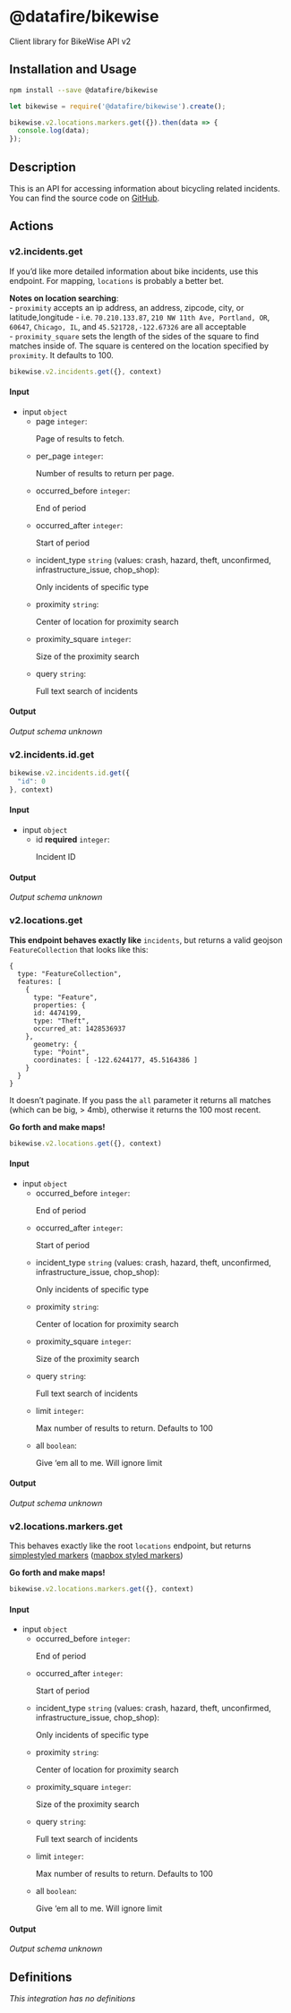 # @datafire/bikewise

Client library for BikeWise API v2

## Installation and Usage
```bash
npm install --save @datafire/bikewise
```
```js
let bikewise = require('@datafire/bikewise').create();

bikewise.v2.locations.markers.get({}).then(data => {
  console.log(data);
});
```

## Description

<p>This is an API for accessing information about bicycling related incidents. You can find the source code on <a href="https://github.com/bikeindex/bikewise">GitHub</a>.</p>


## Actions

### v2.incidents.get

<p>If you’d like more detailed information about bike incidents, use this endpoint. For mapping, <code>locations</code> is probably a better bet.</p>

<p><strong>Notes on location searching</strong>: <br />
- <code>proximity</code> accepts an ip address, an address, zipcode, city, or latitude,longitude - i.e. <code>70.210.133.87</code>, <code>210 NW 11th Ave, Portland, OR</code>, <code>60647</code>, <code>Chicago, IL</code>, and <code>45.521728,-122.67326</code> are all acceptable<br />
- <code>proximity_square</code> sets the length of the sides of the square to find matches inside of. The square is centered on the location specified by <code>proximity</code>. It defaults to 100.</p>



```js
bikewise.v2.incidents.get({}, context)
```

#### Input
* input `object`
  * page `integer`: <p>Page of results to fetch.</p>
  * per_page `integer`: <p>Number of results to return per page.</p>
  * occurred_before `integer`: <p>End of period</p>
  * occurred_after `integer`: <p>Start of period</p>
  * incident_type `string` (values: crash, hazard, theft, unconfirmed, infrastructure_issue, chop_shop): <p>Only incidents of specific type</p>
  * proximity `string`: <p>Center of location for proximity search</p>
  * proximity_square `integer`: <p>Size of the proximity search</p>
  * query `string`: <p>Full text search of incidents</p>

#### Output
*Output schema unknown*

### v2.incidents.id.get



```js
bikewise.v2.incidents.id.get({
  "id": 0
}, context)
```

#### Input
* input `object`
  * id **required** `integer`: <p>Incident ID</p>

#### Output
*Output schema unknown*

### v2.locations.get
<p><strong>This endpoint behaves exactly like</strong> <code>incidents</code>, but returns a valid geojson <code>FeatureCollection</code> that looks like this:</p>

<pre><code>{
  type: "FeatureCollection",
  features: [
    {
      type: "Feature",
      properties: {
      id: 4474199,
      type: "Theft",
      occurred_at: 1428536937
    },
      geometry: {
      type: "Point",
      coordinates: [ -122.6244177, 45.5164386 ]
    }
  }
}
</code></pre>

<p>It doesn’t paginate. If you pass the <code>all</code> parameter it returns all matches (which can be big, &gt; 4mb), otherwise it returns the 100 most recent.</p>

<p><strong>Go forth and make maps!</strong></p>



```js
bikewise.v2.locations.get({}, context)
```

#### Input
* input `object`
  * occurred_before `integer`: <p>End of period</p>
  * occurred_after `integer`: <p>Start of period</p>
  * incident_type `string` (values: crash, hazard, theft, unconfirmed, infrastructure_issue, chop_shop): <p>Only incidents of specific type</p>
  * proximity `string`: <p>Center of location for proximity search</p>
  * proximity_square `integer`: <p>Size of the proximity search</p>
  * query `string`: <p>Full text search of incidents</p>
  * limit `integer`: <p>Max number of results to return. Defaults to 100</p>
  * all `boolean`: <p>Give ‘em all to me. Will ignore limit</p>

#### Output
*Output schema unknown*

### v2.locations.markers.get
<p>This behaves exactly like the root <code>locations</code> endpoint, but returns <a href="https://github.com/mapbox/simplestyle-spec">simplestyled markers</a> (<a href="https://www.mapbox.com/guides/markers/#simple-style">mapbox styled markers</a>)</p>

<p><strong>Go forth and make maps!</strong></p>



```js
bikewise.v2.locations.markers.get({}, context)
```

#### Input
* input `object`
  * occurred_before `integer`: <p>End of period</p>
  * occurred_after `integer`: <p>Start of period</p>
  * incident_type `string` (values: crash, hazard, theft, unconfirmed, infrastructure_issue, chop_shop): <p>Only incidents of specific type</p>
  * proximity `string`: <p>Center of location for proximity search</p>
  * proximity_square `integer`: <p>Size of the proximity search</p>
  * query `string`: <p>Full text search of incidents</p>
  * limit `integer`: <p>Max number of results to return. Defaults to 100</p>
  * all `boolean`: <p>Give ‘em all to me. Will ignore limit</p>

#### Output
*Output schema unknown*



## Definitions

*This integration has no definitions*
